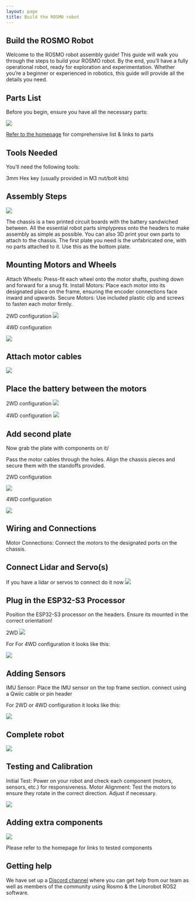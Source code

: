 ```yaml
---
layout: page
title: Build the ROSMO robot
---
```


Build the ROSMO Robot
---------------

Welcome to the ROSMO robot assembly guide! This guide will walk you through the steps to build your ROSMO robot. By the end, you’ll have a fully operational robot, ready for exploration and experimentation. Whether you’re a beginner or experienced in robotics, this guide will provide all the details you need.

   
Parts List
--------------

Before you begin, ensure you have all the necessary parts:

![](https://raw.githubusercontent.com/rosmo-robot/rosmo-robot.github.io/refs/heads/master/assets/img/4wdbits.jpeg)


[Refer to the homepage](https://rosmo-robot.github.io) for comprehensive list & links to parts
    
Tools Needed
----------- 

You’ll need the following tools:

3mm Hex key (usually provided in M3 nut/bolt kits)
    

Assembly Steps
-----------

![](https://raw.githubusercontent.com/rosmo-robot/rosmo-robot.github.io/refs/heads/master/assets/img/TWOPLATES.jpeg)

The chassis is a two printed circuit boards with the battery sandwiched between. All the essential robot parts simplypress onto the headers to make assembly as simple as possible. You can also 3D print your own parts to attach to the chassis. The first plate you need is the unfabricated one, with no parts attached to it. Use this as the bottom plate.


Mounting Motors and Wheels
---------
Attach Wheels: Press-fit each wheel onto the motor shafts, pushing down and forward for a snug fit.
Install Motors: Place each motor into its designated place on the frame, ensuring the encoder connections face inward and upwards.
Secure Motors: Use included plastic clip and screws to fasten each motor firmly. 

2WD configuration
![](https://raw.githubusercontent.com/rosmo-robot/rosmo-robot.github.io/refs/heads/master/assets/img/2wdbase.jpeg)


4WD configuration 

![](https://raw.githubusercontent.com/rosmo-robot/rosmo-robot.github.io/refs/heads/master/assets/img/BOTTOMPLATENOWIRES.jpeg)

Attach motor cables
-------------

![](https://raw.githubusercontent.com/rosmo-robot/rosmo-robot.github.io/refs/heads/master/assets/img//BOTTOMPLATE.jpeg)



Place the battery between the motors
----------------------

2WD configuration
![](https://raw.githubusercontent.com/rosmo-robot/rosmo-robot.github.io/refs/heads/master/assets/img/2wdbattery.jpeg)

4WD configuration
![](https://raw.githubusercontent.com/rosmo-robot/rosmo-robot.github.io/refs/heads/master/assets/img/BATTERYLAYER.jpeg)

Add second plate
-------

Now grab the plate with components on it/

Pass the motor cables through the holes. Align the chassis pieces and secure them with the standoffs provided.

2WD configuration 

![](https://raw.githubusercontent.com/rosmo-robot/rosmo-robot.github.io/refs/heads/master/assets/img/2wdtop.jpeg)

4WD configuration

![](https://raw.githubusercontent.com/rosmo-robot/rosmo-robot.github.io/refs/heads/master/assets/img/battery.jpeg)


Wiring and Connections
------------

Motor Connections: Connect the motors to the designated ports on the chassis.


Connect Lidar and Servo(s)
--------------------
If you have a lidar or servos to connect do it now
![](https://raw.githubusercontent.com/rosmo-robot/rosmo-robot.github.io/refs/heads/master/assets/img/CONNECTlIDAR.jpeg)


Plug in the ESP32-S3 Processor
--------

Position the ESP32-S3 processor on the headers. Ensure its mounted in the correct orientation!

2WD
![](https://raw.githubusercontent.com/rosmo-robot/rosmo-robot.github.io/refs/heads/master/assets/img/2wdcomplete.jpeg)


For For 4WD configuration it looks like this:

![](https://raw.githubusercontent.com/rosmo-robot/rosmo-robot.github.io/refs/heads/master/assets/img/OLIMEXTOP.jpeg)

Adding Sensors
-------------

IMU Sensor: Place the IMU sensor on the top frame section. connect using a Qwiic cable or pin header

For 2WD or 4WD configuration it looks like this:

![](https://github.com/rosmo-robot/rosmo-robot.github.io/blob/master/assets/img/OLIMEXimuTOP.jpeg)


Complete robot
-----------------

![](https://raw.githubusercontent.com/rosmo-robot/rosmo-robot.github.io/refs/heads/master/assets/img/8MMFULL.jpeg)

Testing and Calibration
------------

Initial Test: Power on your robot and check each component (motors, sensors, etc.) for responsiveness.
Motor Alignment: Test the motors to ensure they rotate in the correct direction. Adjust if necessary.


![](https://raw.githubusercontent.com/rosmo-robot/rosmo-robot.github.io/master/assets/img/signal-2024-04-05-171808.jpeg)

Adding extra components
---------------

![](https://raw.githubusercontent.com/rosmo-robot/rosmo/main/Images/BITSBOBS.jpeg)


Please refer to the homepage for links to tested components


Getting help
------------
We have set up a [Discord channel](https://discord.gg/8E9g6neBx4) where you can get help from our team as well as members
of the community using Rosmo & the Linorobot ROS2 software.



    
    
